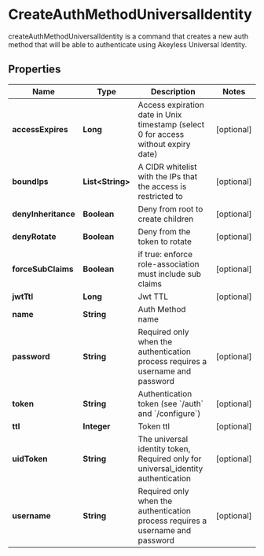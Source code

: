 

# CreateAuthMethodUniversalIdentity

createAuthMethodUniversalIdentity is a command that creates a new auth method that will be able to authenticate using Akeyless Universal Identity.
## Properties

Name | Type | Description | Notes
------------ | ------------- | ------------- | -------------
**accessExpires** | **Long** | Access expiration date in Unix timestamp (select 0 for access without expiry date) |  [optional]
**boundIps** | **List&lt;String&gt;** | A CIDR whitelist with the IPs that the access is restricted to |  [optional]
**denyInheritance** | **Boolean** | Deny from root to create children |  [optional]
**denyRotate** | **Boolean** | Deny from the token to rotate |  [optional]
**forceSubClaims** | **Boolean** | if true: enforce role-association must include sub claims |  [optional]
**jwtTtl** | **Long** | Jwt TTL |  [optional]
**name** | **String** | Auth Method name | 
**password** | **String** | Required only when the authentication process requires a username and password |  [optional]
**token** | **String** | Authentication token (see &#x60;/auth&#x60; and &#x60;/configure&#x60;) |  [optional]
**ttl** | **Integer** | Token ttl |  [optional]
**uidToken** | **String** | The universal identity token, Required only for universal_identity authentication |  [optional]
**username** | **String** | Required only when the authentication process requires a username and password |  [optional]



